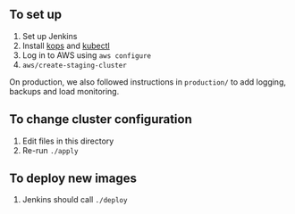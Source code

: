 To set up
---------

1. Set up Jenkins
1. Install [kops](https://github.com/kubernetes/kops/blob/master/docs/install.md) and [kubectl](https://kubernetes.io/docs/tasks/tools/install-kubectl/)
1. Log in to AWS using `aws configure`
1. `aws/create-staging-cluster`

On production, we also followed instructions in `production/` to add logging,
backups and load monitoring.

To change cluster configuration
-------------------------------

1. Edit files in this directory
1. Re-run `./apply`

To deploy new images
--------------------

1. Jenkins should call `./deploy`
